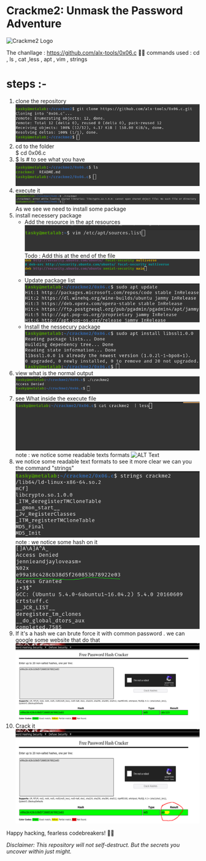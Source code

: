 # Crackme2: Unmask the Password Adventure

![Crackme2 Logo](crackme2_logo.png)

The chanllage : https://github.com/alx-tools/0x06.c 🏴‍☠️
commands used : cd , ls , cat ,less , apt , vim , strings

# steps :-
1) clone the repository
    ![Alt Text](https://github.com/be-great/crackme2/blob/main/crackme2_images/Screenshot%20from%202023-09-26%2017-25-38.png)
2) cd to the folder <br>
   $ cd 0x06.c
3) $ ls # to see what you have
   ![ALT Text](https://github.com/be-great/crackme2/blob/main/crackme2_images/Screenshot%20from%202023-09-26%2017-25-55.png)
4) execute it
    ![ALT Text](https://github.com/be-great/crackme2/blob/main/crackme2_images/Screenshot%20from%202023-09-26%2017-26-18.png)
   As we see we need to install some package
5) install necessery package
   + Add the resource in the apt resources
      ![ALT Text](https://github.com/be-great/crackme2/blob/main/crackme2_images/Screenshot%20from%202023-09-26%2018-25-46.png)
      Todo : Add this at the end of the file
     ![ALT Text](https://github.com/be-great/crackme2/blob/main/crackme2_images/Screenshot%20from%202023-09-26%2017-46-10.png)
   + Update package list
     ![ALT Text](https://github.com/be-great/crackme2/blob/main/crackme2_images/Screenshot%20from%202023-09-26%2018-36-16.png)
   + Install the nessecury package
      ![ALT Text](https://github.com/be-great/crackme2/blob/main/crackme2_images/Screenshot%20from%202023-09-26%2018-36-24.png)
6) view what is the normal output
   ![ALT Text](https://github.com/be-great/crackme2/blob/main/crackme2_images/Screenshot%20from%202023-09-26%2017-56-06.png)
7) see What inside the execute file
   ![ALT Text](https://github.com/be-great/crackme2/blob/main/crackme2_images/Screenshot%20from%202023-09-26%2017-57-18.png)
   note : we notice some readable texts formats
   ![ALT Text](https://github.com/be-great/crackme2/blob/main/crackme2_images/Screenshot%20from%202023-09-26%2017-57-1.png)
8) we notice some readable text formats to see it more clear we can you the command "strings"
   ![ALT Text](https://github.com/be-great/crackme2/blob/main/crackme2_images/Screenshot%20from%202023-09-26%2018-49-48.png)
   note : we notice some hash on it
   ![ALT Text](https://github.com/be-great/crackme2/blob/main/crackme2_images/the_hash)
9) If it's a hash we can brute force it with common password . we can google some website that do that
    ![ALT Text](https://github.com/be-great/crackme2/blob/main/crackme2_images/Screenshot%20from%202023-09-26%2018-00-00.png)
10) Crack it
    ![ALT Text](https://github.com/be-great/crackme2/blob/main/crackme2_images/crackit)
    

Happy hacking, fearless codebreakers! 🏴‍☠️

*Disclaimer: This repository will not self-destruct. But the secrets you uncover within just might.*
